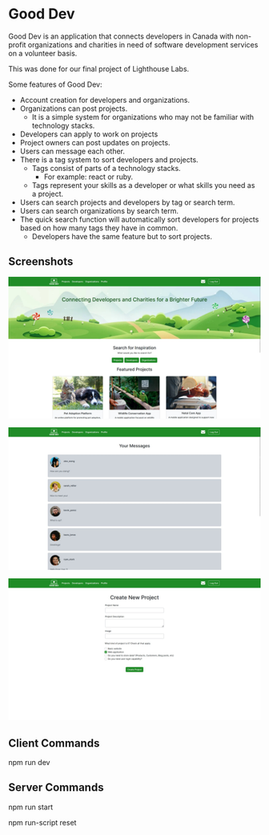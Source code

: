 # Good Dev
 Good Dev is an application that connects developers in Canada with non-profit organizations and charities in need of software development services on a volunteer basis. 

 This was done for our final project of Lighthouse Labs.

 Some features of Good Dev:
 + Account creation for developers and organizations.
 + Organizations can post projects.
   + It is a simple system for organizations who may not be familiar with technology stacks.
 + Developers can apply to work on projects
 + Project owners can post updates on projects.
 + Users can message each other.
 + There is a tag system to sort developers and projects.
   + Tags consist of parts of a technology stacks.
     + For example: react or ruby.
   + Tags represent your skills as a developer or what skills you need as a project.
 + Users can search projects and developers by tag or search term.
 + Users can search organizations by search term.
 + The quick search function will automatically sort developers for projects based on how many tags they have in common.
    + Developers have the same feature but to sort projects.

## Screenshots
![The Hompage With The Developer Search Selected](https://github.com/UltraFerous/finalProjectLHL/blob/main/public/homePage.jpg)

![The Main Messaging Page](https://github.com/UltraFerous/finalProjectLHL/blob/main/public/messagingPage.jpg)

![The Project Creation Page ](https://github.com/UltraFerous/finalProjectLHL/blob/main/public/projectCreationPage.jpg)

## Client Commands
npm run dev 

## Server Commands
npm run start

npm run-script reset
